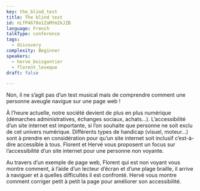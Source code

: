 ```yaml
---
key: the_blind_test
title: The blind test
id: nLfP4678o1ZaMYm2kJZB
language: French
talkType: conference
tags:
  - discovery
complexity: Beginner
speakers:
  - herve_boisgontier
  - florent_leveque
draft: false

---
```


<p>Non, il ne s’agit pas d’un test musical mais de comprendre comment une personne aveugle navigue sur une page web !</p>
<p>À l’heure actuelle, notre société devient de plus en plus numérique (démarches administratives, échanges sociaux, achats…). L’accessibilité d’un site internet est importante, si l’on souhaite que personne ne soit exclu de cet univers numérique. Différents types de handicap (visuel, moteur…) sont à prendre en considération pour qu’un site internet soit inclusif c’est-à-dire accessible à tous. Florent et Hervé vous proposent un focus sur l’accessibilité d’un site internet pour une personne non voyante.</p>
<p>Au travers d’un exemple de page web, Florent qui est non voyant vous montre comment, à l’aide d’un lecteur d’écran et d’une plage braille, il arrive à naviguer et à quelles difficultés il est confronté. Hervé vous montre comment corriger petit à petit la page pour améliorer son accessibilité.</p>
